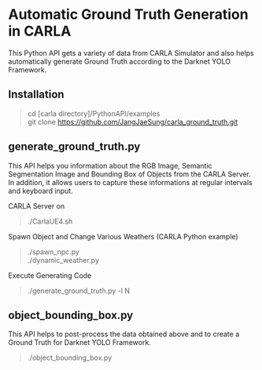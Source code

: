 Automatic Ground Truth Generation in CARLA 
=============================================

This Python API gets a variety of data from CARLA Simulator and also helps automatically generate Ground Truth according to the Darknet YOLO Framework.

Installation
--------------
> cd [carla directory]/PythonAPI/examples  
> git clone https://github.com/JangJaeSung/carla_ground_truth.git

generate_ground_truth.py
---------------------------
This API helps you information about the RGB Image, Semantic Segmentation Image and Bounding Box of Objects from the CARLA Server. In addition, it allows users to capture these informations at regular intervals and keyboard input.

CARLA Server on  
> ./CarlaUE4.sh

Spawn Object and Change Various Weathers (CARLA Python example)  
> ./spawn_npc.py  
> ./dynamic_weather.py  

Execute Generating Code  
> ./generate_ground_truth.py -l N  

object_bounding_box.py
------------------------
This API helps to post-process the data obtained above and to create a Ground Truth for Darknet YOLO Framework.  

> ./object_bounding_box.py  


